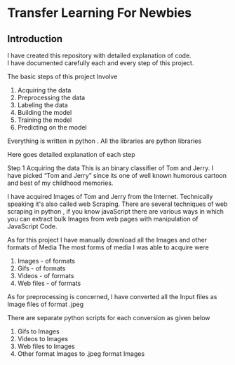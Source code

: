 # Transfer Learning For Newbies

## Introduction
I have created this repository with detailed explanation of code.  
I have documented carefully each and every step of this project. 

The basic steps of this project Involve
1.	Acquiring the data
2.	Preprocessing the data
3.	Labeling the data
4.	Building the model
5.	Training the model
6.	Predicting on the model

Everything is written in python . All the libraries are python libraries

Here goes detailed explanation of each step

Step 1 Acquiring the data
This is an binary classifier of Tom and Jerry. I have picked “Tom and Jerry” since its one of well known humorous cartoon  and best of my childhood memories.

I have acquired Images of Tom and Jerry from the Internet.
Technically speaking it's also called web Scraping. There are several techniques of web scraping in python , if you know javaScript there are various ways in which you can extract bulk Images from web pages with manipulation of JavaScript Code.

As for this project I have manually download all the Images and other formats of Media
The most forms of media I was able to acquire were
1.	Images - of formats 
2.	Gifs  - of formats
3.	Videos - of formats
4.	Web files - of formats

As for preprocessing is concerned, I have converted all the Input files as Image files of format .jpeg

There are separate python scripts for each conversion as given below
1.	Gifs to Images
2.	Videos to Images
3.	Web files to Images
4.	Other format Images to .jpeg format Images




